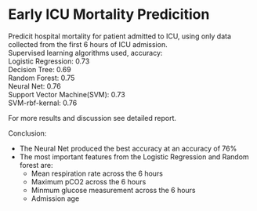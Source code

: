 # Early ICU Mortality Predicition #
Predicit hospital mortality for patient admitted to ICU, using only data collected from the first 6 hours of ICU admission.  
Supervised learning algorithms used, accuracy:  
Logistic Regression: 0.73  
Decision Tree: 0.69  
Random Forest: 0.75  
Neural Net: 0.76  
Support Vector Machine(SVM): 0.73  
SVM-rbf-kernal: 0.76  

For more results and discussion see detailed report. 

Conclusion:  
- The Neural Net produced the best accuracy at an accuracy of 76%  
- The most important features from the Logistic Regression and Random forest are:  
  - Mean respiration rate across the 6 hours  
  - Maximum pCO2 across the 6 hours  
  - Minmum glucose measurement across the 6 hours  
  - Admission age  
